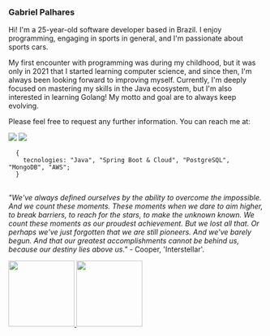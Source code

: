 ### Gabriel Palhares

Hi! I'm a 25-year-old software developer based in Brazil. I enjoy programming, engaging in sports in general, and I'm passionate about sports cars.

My first encounter with programming was during my childhood, but it was only in 2021 that I started learning computer science, and since then, I'm always been looking forward to improving myself. Currently, I'm deeply focused on mastering my skills in the Java ecosystem, but I'm also interested in learning Golang!
My motto and goal are to always keep evolving. 

Please feel free to request any further information. You can reach me at:

<a href = "mailto:gabrielpalharesdev@gmail.com"><img src="https://img.shields.io/badge/-Gmail-%23333?style=for-the-badge&logo=gmail&logoColor=white" target="_blank"></a>
  <a href="https://www.linkedin.com/in/gabrieleduardo-" target="_blank"><img src="https://img.shields.io/badge/-LinkedIn-%230077B5?style=for-the-badge&logo=linkedin&logoColor=white" target="_blank"></a>

```
  {
    tecnologies: "Java", "Spring Boot & Cloud", "PostgreSQL", "MongoDB", "AWS";
  }
```

##
*"We've always defined ourselves by the ability to overcome the impossible. And we count these moments. These moments when we dare to aim higher, to break barriers, to reach for the stars, to make the unknown known. We count these moments as our proudest achievement. But we lost all that. Or perhaps we've just forgotten that we are still pioneers. And we've barely begun. And that our greatest accomplishments cannot be behind us, because our destiny lies above us."* - Cooper, 'Interstellar'.
  
<div align="justify">
<a href="https://github.com/gabriel-palhares">
<img height="130em" src="https://github-readme-stats.vercel.app/api?username=gabriel-palhares&show_icons=true&theme=great-gatsby&include_all_commits=true&count_private=true"/>
<img height="130em" src="https://github-readme-stats.vercel.app/api/top-langs/?username=gabriel-palhares&layout=compact&langs_count=7&theme=dracula"/>
</a></div>
  


